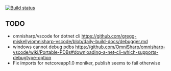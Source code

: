 [![Build status](https://ci.appveyor.com/api/projects/status/s7adk4g4bu8dmh9k?svg=true)](https://ci.appveyor.com/project/stofte/linq-editor)

TODO
----

- omnisharp/vscode for dotnet cli https://github.com/gregg-miskelly/omnisharp-vscode/blob/daily-build-docs/debugger.md
- windows cannot debug pdbs https://github.com/OmniSharp/omnisharp-vscode/wiki/Portable-PDBs#downloading-a-net-cli-which-supports-debugtype-option
- Fix imports for netcoreapp1.0 moniker, publish seems to fail otherwise
